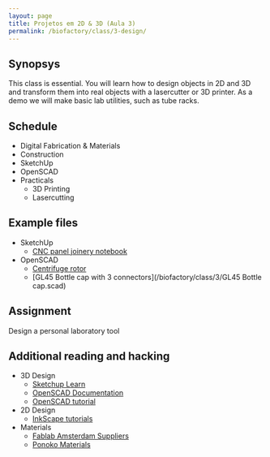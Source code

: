 ```yaml
---
layout: page
title: Projetos em 2D & 3D (Aula 3)
permalink: /biofactory/class/3-design/
---
```


## Synopsys

This class is essential. You will learn how to design objects in 2D and 3D and transform them into real objects with a lasercutter or 3D printer. As a demo we will make basic lab utilities, such as tube racks. 

## Schedule

* Digital Fabrication & Materials
* Construction
* SketchUp
* OpenSCAD
* Practicals
  * 3D Printing
  * Lasercutting

## Example files

* SketchUp
  * [CNC panel joinery notebook](http://makezine.com/2012/04/13/cnc-panel-joinery-notebook/)
* OpenSCAD
  * [Centrifuge rotor](/biofactory/class/3/Rotor.scad)
  * [GL45 Bottle cap with 3 connectors](/biofactory/class/3/GL45 Bottle cap.scad)

## Assignment

Design a personal laboratory tool

## Additional reading and hacking

* 3D Design
  * [Sketchup Learn](http://www.sketchup.com/learn)
  * [OpenSCAD Documentation](http://www.openscad.org/documentation.html)
  * [OpenSCAD tutorial](http://blog.openpump.org/how-to-design-a-3d-printed-enclosure-for-your-product/)
* 2D Design
  * [InkScape tutorials](https://inkscape.org/en/learn/tutorials/)
* Materials
  * [Fablab Amsterdam Suppliers](http://fablab.waag.org/views/suppliers)
  * [Ponoko Materials](http://www.ponoko.com/make-and-sell/materials)
